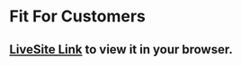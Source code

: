 # Fit For Customers

## [LiveSite Link](https://fit-for-customers.netlify.app/) to view it in your browser.
